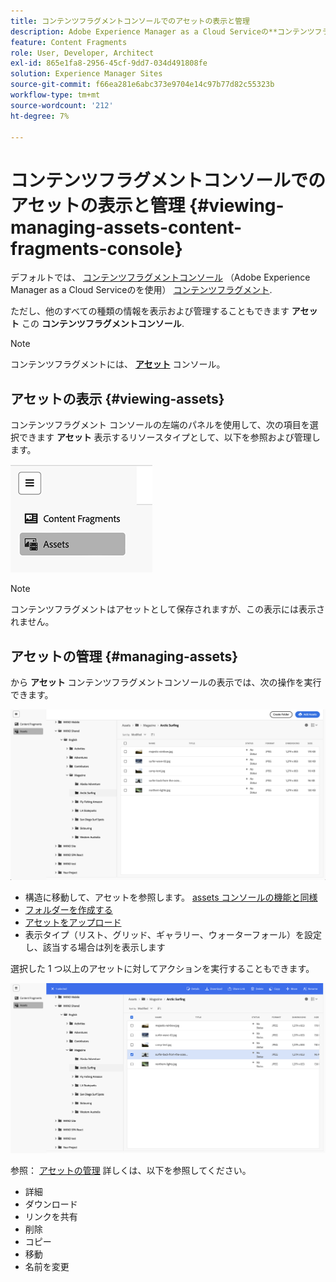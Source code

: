 ```yaml
---
title: コンテンツフラグメントコンソールでのアセットの表示と管理
description: Adobe Experience Manager as a Cloud Serviceの**コンテンツフラグメントコンソール**でアセットを表示および管理する方法について説明します。
feature: Content Fragments
role: User, Developer, Architect
exl-id: 865e1fa8-2956-45cf-9dd7-034d491808fe
solution: Experience Manager Sites
source-git-commit: f66ea281e6abc373e9704e14c97b77d82c55323b
workflow-type: tm+mt
source-wordcount: '212'
ht-degree: 7%

---
```


# コンテンツフラグメントコンソールでのアセットの表示と管理 {#viewing-managing-assets-content-fragments-console}

デフォルトでは、 [コンテンツフラグメントコンソール](/help/sites-cloud/administering/content-fragments/managing.md#content-fragments-console) （Adobe Experience Manager as a Cloud Serviceのを使用） [コンテンツフラグメント](/help/sites-cloud/administering/content-fragments/overview.md).

ただし、他のすべての種類の情報を表示および管理することもできます **アセット** この **コンテンツフラグメントコンソール**.

>[!NOTE]
>
>コンテンツフラグメントには、 **[アセット](/help/assets/overview.md)** コンソール。

## アセットの表示 {#viewing-assets}

コンテンツフラグメント コンソールの左端のパネルを使用して、次の項目を選択できます  **アセット** 表示するリソースタイプとして、以下を参照および管理します。

![コンテンツフラグメントコンソール – ナビゲーション](/help/sites-cloud/administering/content-fragments/assets/cf-console-assets-navigation.png)

>[!NOTE]
>
>コンテンツフラグメントはアセットとして保存されますが、この表示には表示されません。

## アセットの管理 {#managing-assets}

から **アセット** コンテンツフラグメントコンソールの表示では、次の操作を実行できます。

![コンテンツフラグメントコンソール – アセットを参照](/help/sites-cloud/administering/content-fragments/assets/cf-console-assets-browse.png)

* 構造に移動して、アセットを参照します。 [assets コンソールの機能と同様](/help/assets/navigate-assets-view.md)
* [フォルダーを作成する](/help/assets/manage-digital-assets.md#creating-folders)
* [アセットをアップロード](/help/assets/add-delete-assets-view.md)
* 表示タイプ（リスト、グリッド、ギャラリー、ウォーターフォール）を設定し、該当する場合は列を表示します

選択した 1 つ以上のアセットに対してアクションを実行することもできます。

![コンテンツフラグメントコンソール – 選択したアセットのアクション](/help/sites-cloud/administering/content-fragments/assets/cf-console-assets-actions.png)

参照： [アセットの管理](/help/assets/manage-organize-assets-view.md) 詳しくは、以下を参照してください。

* 詳細
* ダウンロード
* リンクを共有
* 削除
* コピー
* 移動
* 名前を変更
